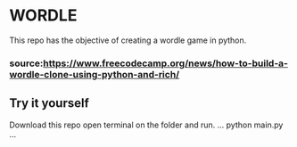 # WORDLE
This repo has the objective of creating a wordle game in python.

### source:https://www.freecodecamp.org/news/how-to-build-a-wordle-clone-using-python-and-rich/

## Try it yourself
Download this repo open terminal on the folder and run.
...
python main.py
...